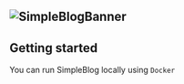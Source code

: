 ![SimpleBlogBanner](https://github.com/okjlez/SimpleBlog/blob/master/Web/blob/ReadMeLogo.png?raw=true)
----------------------------------------------------------------
## Getting started
You can run SimpleBlog locally using `Docker`
